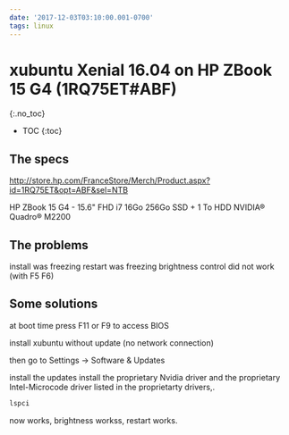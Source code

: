 ```yaml
---
date: '2017-12-03T03:10:00.001-0700'
tags: linux 
---
```



# xubuntu Xenial 16.04 on HP ZBook 15 G4 (1RQ75ET#ABF)
{:.no_toc}

* TOC
{:toc}

## The specs


http://store.hp.com/FranceStore/Merch/Product.aspx?id=1RQ75ET&opt=ABF&sel=NTB

HP ZBook 15 G4 - 15.6" FHD i7 16Go 256Go SSD + 1 To HDD NVIDIA® Quadro® M2200

## The problems

install was freezing
restart was freezing
brightness control did not work (with F5 F6)

## Some solutions

at boot time press F11 or F9 to access BIOS

install xubuntu without update (no network connection)

then go to Settings -> Software & Updates

install the updates
install the proprietary Nvidia driver and the proprietary Intel-Microcode driver listed in the proprietarty drivers,. 

```bash
lspci
```

now works, brightness workss, restart works.

